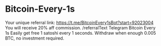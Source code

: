 # Bitcoin-Every-1s
Your unique referral link:  https://t.me/BitcoinEvery1sBot?start=92023004 You will receive 20% aff commission.  /referralText  Telegram Bitcoin Every 1s Easily get free 1 satoshi every 1 seconds. Withdraw when enough 0.005 BTC, no investment required.
